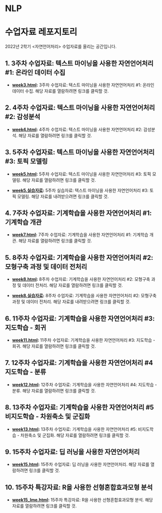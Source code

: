# NLP
수업자료 레포지토리
=======
2022년 2학기 <자연언어처리> 수업자료를 올리는 공간입니다.

## 1. 3주차 수업자료: 텍스트 마이닝을 사용한 자연언어처리 #1: 온라인 데이터 수집

* **[week3.html](http://cognitivepsychology.github.io/NLP/week3.html):** 3주차 수업자료: 텍스트 마이닝을 사용한 자연언어처리 #1: 온라인 데이터 수집. 해당 자료를 열람하려면 링크를 클릭할 것. 

## 2. 4주차 수업자료: 텍스트 마이닝을 사용한 자연언어처리 #2: 감성분석

* **[week4.html](http://cognitivepsychology.github.io/NLP/week4.html):** 4주차 수업자료: 텍스트 마이닝을 사용한 자연언어처리 #2: 감성분석. 해당 자료를 열람하려면 링크를 클릭할 것. 

## 3. 5주차 수업자료: 텍스트 마이닝을 사용한 자연언어처리 #3: 토픽 모델링

* **[week5.html](http://cognitivepsychology.github.io/NLP/week5.html):** 5주차 수업자료: 텍스트 마이닝을 사용한 자연언어처리 #3: 토픽 모델링. 해당 자료를 열람하려면 링크를 클릭할 것. 

* **[week5.실습자료](https://drive.google.com/file/d/1Y83pQW0ytcnxbUaCbbFOBgz8HNu9dgn-/view?usp=sharing):** 5주차 실습자료: 텍스트 마이닝을 사용한 자연언어처리 #3: 토픽 모델링. 해당 자료를 내려받으려면 링크를 클릭할 것.   

## 4. 7주차 수업자료: 기계학습을 사용한 자연언어처리 #1: 기계학습 개관

* **[week7.html](http://cognitivepsychology.github.io/NLP/week7.html):** 7주차 수업자료: 기계학습을 사용한 자연언어처리 #1: 기계학습 개관. 해당 자료를 열람하려면 링크를 클릭할 것. 

## 5. 8주차 수업자료: 기계학습을 사용한 자연언어처리 #2: 모형구축 과정 및 데이터 전처리

* **[week8.html](http://cognitivepsychology.github.io/NLP/week8.html):** 8주차 수업자료: 기계학습을 사용한 자연언어처리 #2: 모형구축 과정 및 데이터 전처리. 해당 자료를 열람하려면 링크를 클릭할 것. 

* **[week8.실습자료](https://drive.google.com/file/d/18RI_IGjb9W18XO-KK0KSl92PfoS-ZRFn/view?usp=sharing):** 8주차 수업자료: 기계학습을 사용한 자연언어처리 #2: 모형구축 과정 및 데이터 전처리. 해당 자료를 내려받으려면 링크를 클릭할 것. 

## 6. 11주차 수업자료: 기계학습을 사용한 자연언어처리 #3: 지도학습 - 회귀

* **[week11.html](http://cognitivepsychology.github.io/NLP/week11.html):** 11주차 수업자료: 기계학습을 사용한 자연언어처리 #3: 지도학습 - 회귀. 해당 자료를 열람하려면 링크를 클릭할 것.

## 7. 12주차 수업자료: 기계학습을 사용한 자연언어처리 #4 지도학습 - 분류

* **[week12.html](http://cognitivepsychology.github.io/NLP/week12.html):** 12주차 수업자료: 기계학습을 사용한 자연언어처리 #4: 지도학습 - 분류. 해당 자료를 열람하려면 링크를 클릭할 것.

## 8. 13주차 수업자료: 기계학습을 사용한 자연언어처리 #5 비지도학습 - 차원축소 및 군집화

* **[week13.html](http://cognitivepsychology.github.io/NLP/week13.html):** 13주차 수업자료: 기계학습을 사용한 자연언어처리 #5: 비지도학습 - 차원축소 및 군집화. 해당 자료를 열람하려면 링크를 클릭할 것.

## 9. 15주차 수업자료: 딥 러닝을 사용한 자연언어처리

* **[week15.html](http://cognitivepsychology.github.io/NLP/week15.html):** 15주차 수업자료: 딥 러닝을 사용한 자연언어처리. 해당 자료를 열람하려면 링크를 클릭할 것.

## 10. 15주차 특강자료: R을 사용한 선형혼합효과모형 분석

* **[week15_lme.html](http://cognitivepsychology.github.io/NLP/week15_lme.html):** 15주차 특강자료: R을 사용한 선형혼합효과모형 분석. 해당 자료를 열람하려면 링크를 클릭할 것.